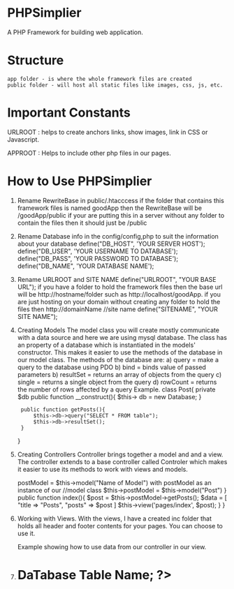 # PHPSimplier
A PHP Framework for building web application. 

# Structure
    app folder - is where the whole framework files are created 
    public folder - will host all static files like images, css, js, etc.

# Important Constants 
  URLROOT  : helps to create anchors links, show images, link in CSS or Javascript.
  <script src="<?php echo URLROOT;?>/js/main.js"></script>


  APPROOT  : Helps to include other php files in our pages.
  <?php require APPROOT. '/views/inc/header.php';?>
  
# How to Use  PHPSimplier
1. Rename RewriteBase in public/.htacccess 
    if the folder that contains this framework files is named goodApp then the RewriteBase will be /goodApp/public 
    if your are putting this in a server without any folder to contain the files then it should just be /public

2. Rename Database info in the config/config,php to suit the information about your database
    define("DB_HOST", 'YOUR SERVER HOST');
    define("DB_USER", 'YOUR USERNAME TO DATABASE');
    define("DB_PASS", 'YOUR PASSWORD TO DATABASE');
    define("DB_NAME", 'YOUR DATABASE NAME');

3. Rename URLROOT and SITE NAME
    define("URLROOT", "YOUR BASE URL");
     if you have a folder to hold the framework files then the base url will be http://hostname/folder such as 
     http://localhost/goodApp.
     if you are just hosting on your domain without creating any folder to hold the files then http://domainName
    //site name 
    define("SITENAME", "YOUR SITE NAME");
4. Creating Models
    The model class you will create mostly communicate with a data source and  here we are using mysql database.
    The  class has an property of a database which is instantiated in the models' constructor. This makes it easier to use the methods of the database in our model class. 
    The methods of the database are:
        a) query = make a query to the database using PDO
        b) bind =  binds value of passed parameters 
        b) resultSet = returns an array of objects from the query
        c) single = returns a single object from the query
        d) rowCount = returns the number of rows affected by a query
    Example. 
    class Post{
        private $db
        public function __construct(){
            $this-> db = new Database;
        }

        public function getPosts(){
            $this->db->query("SELECT * FROM table");
            $this->db->resultSet();
        }
    }
5. Creating  Controllers 
    Controller brings together a model and and a view. The controller extends to a base controller called Controler which makes it easier to use its methods to work with views and models.
    <?php 
    class Posts extends Controller{
        public function __construct(){
         //load model as $this->postModel = $this->model("Name of Model") with postModel as an instance of our //model class
          $this->postModel = $this->model("Post")
        }
        public function index(){
            $post = $this->postModel->getPosts();
            $data = [
                "title =>  "Posts",
                "posts" => $post
            ]
            $this->view('pages/index', $post);
        }
    }
6. Working with Views. 
    With the views, I have a created inc folder that holds all header and footer contents for your pages. You can choose to use it.

    Example  showing how to use data from our controller in our view.
    <?php require APPROOT. '/views/inc/header.php';?>
    <h1><?php echo $data['title']; ?></h1>
    <?php foreach($data['posts'] as $post: ?></h1>
        <li><h1><?php echo $post->DaTabase Table Name; ?></h1></li>
    <?php endforeach; ?>    
    <?php require APPROOT. '/views/inc/footer.php';?>

    


